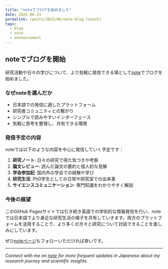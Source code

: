 ```yaml
---
title: "noteでブログを始めました"
date: 2025-06-23
permalink: /posts/2025/06/note-blog-launch/
tags:
  - blog
  - note
  - announcement
---
```


## noteでブログを開始

研究活動や日々の学びについて、より気軽に発信できる場として[note](https://note.com/n____sally)でブログを始めました。

### なぜnoteを選んだか

- 日本語での発信に適したプラットフォーム
- 研究者コミュニティとの繋がり
- シンプルで読みやすいインターフェース
- 気軽に思考を整理し、共有できる環境

### 発信予定の内容

noteでは以下のような内容を中心に発信していく予定です：

1. **研究ノート**: 日々の研究で得た気づきや考察
2. **論文レビュー**: 読んだ論文の要約と個人的な見解
3. **学会参加記**: 国内外の学会での経験や学び
4. **研究生活**: PhD学生としての日常や研究室での出来事
5. **サイエンスコミュニケーション**: 専門知識をわかりやすく解説

### 今後の展望

このGitHub Pagesサイトでは引き続き英語での学術的な情報発信を行い、noteでは日本語でより身近な研究生活の様子を共有していきます。両方のプラットフォームを活用することで、より多くの方々と研究について対話できることを楽しみにしています。

ぜひ[noteページ](https://note.com/n____sally)もフォローいただければ幸いです。

---

*Connect with me on [note](https://note.com/n____sally) for more frequent updates in Japanese about my research journey and scientific insights.*